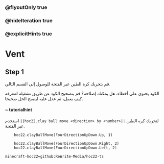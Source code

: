 ### @flyoutOnly true
### @hideIteration true
### @explicitHints true


# Vent

## Step 1
قم بتحريك كرة الطين عبر الفتحة للوصول إلى القسم التالي.

الكود يحتوي على أخطاء، هل يمكنك إصلاحه؟ قم بتصحيح الكود عن طريق تشغيله لمعرفة كيف يعمل، ثم عدل عليه ليصبح الحل صحيحا.

#### ~ tutorialhint  
استخدم ``||hoc22.clay ball move <direction> by <number>||``  لتحريك كرة الطين عبر الفتحة.



```ghost
    hoc22.clayBallMove(FourDirectionUpDown.Up, 1)
```
```template
    hoc22.clayBallMove(FourDirectionUpDown.Right, 2)  
    hoc22.clayBallMove(FourDirectionUpDown.Left, 2)     
```
```package
minecraft-hoc22=github:ReWrite-Media/hoc22-ts
```